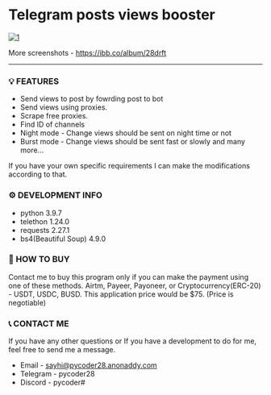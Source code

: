 # Telegram posts views booster

<a href="https://ibb.co/1vrzPWN"><img src="https://i.ibb.co/ZLB2FDr/1.png" alt="1" border="0"></a>

More screenshots - https://ibb.co/album/28drft

---

### 💡 FEATURES
* Send views to post by fowrding post to bot
* Send views using proxies.
* Scrape free proxies.
* Find ID of channels
* Night mode - Change views should be sent on night time or not
* Burst mode - Change views should be sent fast or slowly
and many more...

If you have your own specific requirements I can make the modifications according to that.

### ⚙️ DEVELOPMENT INFO
* python 3.9.7
* telethon 1.24.0
* requests 2.27.1
* bs4(Beautiful Soup) 4.9.0

### 🛒 HOW TO BUY
Contact me to buy this program only if you can make the payment using one of these methods. Airtm, Payeer, Payoneer, or Cryptocurrency(ERC-20) - USDT, USDC, BUSD. This application price would be $75. (Price is negotiable)

### 📞 CONTACT ME
If you have any other questions or If you have a development to do for me, feel free to send me a message.
* Email - sayhi@pycoder28.anonaddy.com
* Telegram - pycoder28
* Discord - pycoder#
